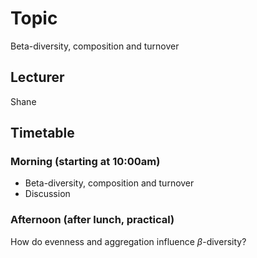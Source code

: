 # Topic
Beta-diversity, composition and turnover

## Lecturer
Shane

## Timetable
### Morning (starting at 10:00am)
 - Beta-diversity, composition and turnover
 - Discussion

### Afternoon (after lunch, practical)
How do evenness and aggregation influence $\beta$-diversity?

